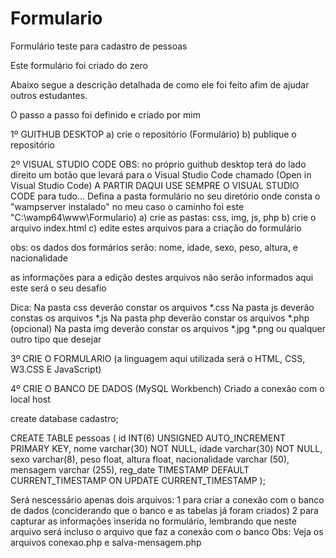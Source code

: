 # Formulario
 Formulário teste para cadastro de pessoas

 Este formulário foi criado do zero

 Abaixo segue a descrição detalhada de como ele foi feito afim de ajudar outros estudantes.

 O passo a passo foi definido e criado por mim

1º GUITHUB DESKTOP 
a) crie o repositório (Formulário)
b) publique o repositório 

2º VISUAL STUDIO CODE
OBS: no próprio guithub desktop terá do lado direito um botão que levará para o Visual Studio Code chamado (Open in Visual Studio Code)
A PARTIR DAQUI USE SEMPRE O VISUAL STUDIO CODE para tudo...
Defina a pasta formulário no seu diretório onde consta o "wampserver instalado" no meu caso o caminho foi este "C:\wamp64\www\Formulario) 
a) crie as pastas: css, img, js, php
b) crie o arquivo index.html 
c) edite estes arquivos para a criação do formulário

obs: os dados dos formários serão: nome, idade, sexo, peso, altura, e nacionalidade

as informações para a edição destes arquivos não serão informados aqui este será o seu desafio

Dica:   Na pasta css deverão constar os arquivos *.css
        Na pasta js deverão constas os arquivos *.js
        Na pasta php deverão constar os arquivos *.php (opcional)
        Na pasta img deverão constar os arquivos *.jpg *.png ou qualquer outro tipo que desejar


3º CRIE O FORMULARIO (a linguagem aqui utilizada será o HTML, CSS, W3.CSS E JavaScript)

4º CRIE O BANCO DE DADOS (MySQL Workbench) Criado a conexão com o local host

create database cadastro;


CREATE TABLE pessoas (
id INT(6) UNSIGNED AUTO_INCREMENT PRIMARY KEY,
nome varchar(30) NOT NULL,
idade varchar(30) NOT NULL,
sexo varchar(8),
peso float,
altura float,
nacionalidade varchar (50),
mensagem varchar (255),
reg_date TIMESTAMP DEFAULT CURRENT_TIMESTAMP ON UPDATE CURRENT_TIMESTAMP
);



Será nescessário apenas dois arquivos:
1 para criar a conexão com o banco de dados (conciderando que o banco e as tabelas já foram criados)
2 para capturar as informações inserida no formulário, lembrando que neste arquivo será incluso o arquivo que faz a conexão com o banco 
Obs: Veja os arquivos conexao.php e salva-mensagem.php







